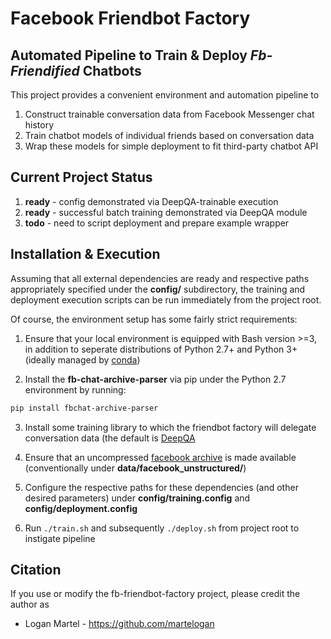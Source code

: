 # Facebook Friendbot Factory

## Automated Pipeline to Train & Deploy _Fb-Friendified_ Chatbots

This project provides a convenient environment and automation pipeline
to 
1. Construct trainable conversation data from Facebook Messenger chat history
2. Train chatbot models of  individual friends based on conversation data
3. Wrap these models for simple deployment to fit third-party chatbot API

## Current Project Status

1. **ready** - config demonstrated via DeepQA-trainable execution
2. **ready** - successful batch training demonstrated via DeepQA module
3. **todo** - need to script deployment and prepare example wrapper

## Installation & Execution

Assuming that all external dependencies are ready and respective paths 
appropriately specified under the **config/** subdirectory, the training
and deployment execution scripts can be run immediately from the project root.

Of course, the environment setup has some fairly strict requirements: 

1. Ensure that your local environment is equipped with Bash version >=3, 
in addition to seperate distributions of Python 2.7+ and Python 3+ (ideally managed by [conda](https://docs.continuum.io/anaconda/))


2. Install the **fb-chat-archive-parser** via pip under the Python 2.7 environment by running:
```bash
pip install fbchat-archive-parser
```

3. Install some training library to which the friendbot factory will 
delegate conversation data  (the default is [DeepQA](https://github.com/Conchylicultor/DeepQA])

4. Ensure that an uncompressed 
[facebook archive](https://www.facebook.com/help/212802592074644?helpref=uf_permalink)
is made available (conventionally under **data/facebook_unstructured/<facebook-archive>**)

4. Configure the respective paths for these dependencies (and other desired parameters) under **config/training.config**
and **config/deployment.config**

5. Run `./train.sh` and subsequently `./deploy.sh` from project root to instigate pipeline


## Citation

If you use or modify the fb-friendbot-factory project, please credit the author as

* Logan Martel - https://github.com/martelogan
